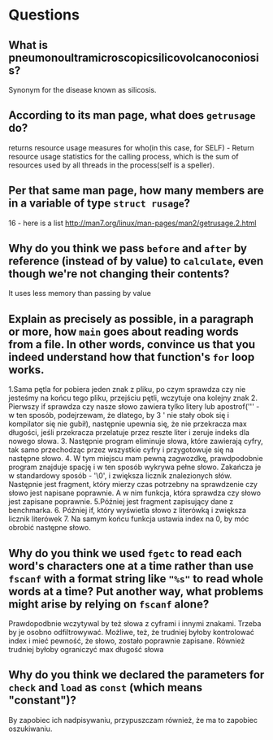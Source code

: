 # Questions

## What is pneumonoultramicroscopicsilicovolcanoconiosis?

Synonym for the disease known as silicosis.

## According to its man page, what does `getrusage` do?

returns resource usage measures for who(in this case, for SELF) - Return resource usage statistics for the calling process,
              which is the sum of resources used by all threads in the
              process(self is a speller).

## Per that same man page, how many members are in a variable of type `struct rusage`?

16 - here is a list http://man7.org/linux/man-pages/man2/getrusage.2.html

## Why do you think we pass `before` and `after` by reference (instead of by value) to `calculate`, even though we're not changing their contents?

It uses less memory than passing by value

## Explain as precisely as possible, in a paragraph or more, how `main` goes about reading words from a file. In other words, convince us that you indeed understand how that function's `for` loop works.

1.Sama pętla for pobiera jeden znak z pliku, po czym sprawdza czy nie jesteśmy na końcu tego pliku, przejściu pętli, wczytuje ona kolejny znak
2. Pierwszy if sprawdza czy nasze słowo zawiera tylko litery lub apostrof('\'' - w ten sposób, podejrzewam, że dlatego, by 3 ' nie stały obok się i kompilator się nie gubił),
następnie upewnia się, że nie przekracza max długości, jeśli przekracza przelatuje przez reszte liter i zeruje indeks dla nowego słowa.
3. Następnie program eliminuje słowa, które zawierają cyfry, tak samo przechodząc przez wszystkie cyfry i przygotowuje się na następne słowo.
4. W tym miejscu mam pewną zagwozdkę, prawdpodobnie program znajduje spację i w ten sposób wykrywa pełne słowo. Zakańcza je w standardowy sposób - '\0',
i zwiększa licznik znalezionych słów. Następnie jest fragment, który mierzy czas potrzebny na sprawdzenie czy słowo jest napisane poprawnie.
A w nim funkcja, która sprawdza czy słowo jest zapisane poprawnie.
5.Później jest fragment zapisujący dane z benchmarka.
6. Później if, który wyświetla słowo z literówką i zwiększa licznik literówek
7. Na samym końcu funkcja ustawia index na 0, by móc obrobić następne słowo.




## Why do you think we used `fgetc` to read each word's characters one at a time rather than use `fscanf` with a format string like `"%s"` to read whole words at a time? Put another way, what problems might arise by relying on `fscanf` alone?

Prawdopodbnie wczytywal by też słowa z cyframi i innymi znakami. Trzeba by je osobno odfiltrowywać. Możliwe, też, że trudniej byłoby kontrolować index i mieć pewność, że słowo, zostało poprawnie zapisane.
Również trudniej byłoby ograniczyć max długość słowa

## Why do you think we declared the parameters for `check` and `load` as `const` (which means "constant")?

By zapobiec ich nadpisywaniu, przypuszczam również, że ma to zapobiec oszukiwaniu.
